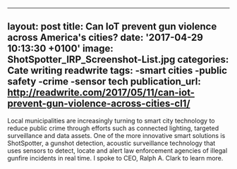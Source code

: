   - --
layout: post
title: Can IoT prevent gun violence across America's cities?
date: '2017-04-29 10:13:30 +0100'
image: ShotSpotter_IRP_Screenshot-List.jpg
categories: Cate writing readwrite
tags:
-smart cities 
-public safety
-crime
-sensor tech
publication_url: http://readwrite.com/2017/05/11/can-iot-prevent-gun-violence-across-cities-cl1/
---

Local municipalities are increasingly turning to smart city technology to reduce public crime through efforts such as connected lighting, targeted surveillance and data assets. One of the more innovative smart solutions is ShotSpotter, a gunshot detection, acoustic surveillance technology that uses sensors to detect, locate and alert law enforcement agencies of illegal gunfire incidents in real time. I spoke to CEO, Ralph A. Clark to learn more.
